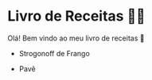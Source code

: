# Livro de Receitas :man_cook:

Olá! Bem vindo ao meu livro de receitas :wave:

- Strogonoff de Frango

- Pavê
